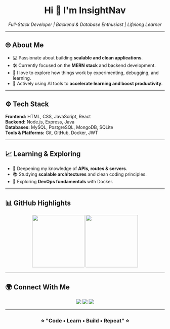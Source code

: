<h1 align="center">Hi 👋 I'm InsightNav</h1>

<p align="center">
  <em>Full-Stack Developer | Backend & Database Enthusiast | Lifelong Learner</em>
</p>

---

## 🌐 About Me
- 💻 Passionate about building **scalable and clean applications**.  
- 🛠️ Currently focused on the **MERN stack** and backend development.  
- 🚀 I love to explore how things work by experimenting, debugging, and learning.  
- 🤖 Actively using AI tools to **accelerate learning and boost productivity**.  

---

## ⚙️ Tech Stack

**Frontend:** HTML, CSS, JavaScript, React  
**Backend:** Node.js, Express, Java  
**Databases:** MySQL, PostgreSQL, MongoDB, SQLite  
**Tools & Platforms:** Git, GitHub, Docker, JWT  

---

## 📈 Learning & Exploring
- 🔭 Deepening my knowledge of **APIs, routes & servers**.  
- 📚 Studying **scalable architectures** and clean coding principles.  
- 🐳 Exploring **DevOps fundamentals** with Docker.  

---

## 📊 GitHub Highlights
<p align="center">
  <img src="https://github-readme-stats.vercel.app/api?username=InsightNav&show_icons=true&theme=tokyonight" height="165" />
  <img src="https://github-readme-streak-stats.herokuapp.com/?user=InsightNav&theme=tokyonight" height="165" />
</p>

---

## 🌍 Connect With Me
<p align="center">
  <a href="https://linkedin.com/in/YOUR-LINKEDIN"><img src="https://img.shields.io/badge/-LinkedIn-0077B5?style=for-the-badge&logo=linkedin&logoColor=fff"></a>
  <a href="https://github.com/InsightNav"><img src="https://img.shields.io/badge/-GitHub-181717?style=for-the-badge&logo=github&logoColor=fff"></a>
  <a href="mailto:insightnav.dev@gmail.com"><img src="https://img.shields.io/badge/-Email-D14836?style=for-the-badge&logo=gmail&logoColor=fff"></a>
</p>

---

<h3 align="center">⭐️ "Code • Learn • Build • Repeat" ⭐️</h3>
